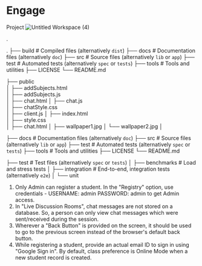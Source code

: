 # Engage
Project
![Untitled Workspace (4)](https://user-images.githubusercontent.com/44233192/143769793-d3e4b571-ac56-49ff-81f4-f5b1ea74816f.png)

.

.
    ├── build                   # Compiled files (alternatively `dist`)
    ├── docs                    # Documentation files (alternatively `doc`)
    ├── src                     # Source files (alternatively `lib` or `app`)
    ├── test                    # Automated tests (alternatively `spec` or `tests`)
    ├── tools                   # Tools and utilities
    ├── LICENSE
    └── README.md


├── public                    
│   ├── addSubjects.html         
│   ├── addSubjects.js         
│   ├── chat.html
│   ├── chat.js          
│   ├── chatStyle.css         
│   ├── client.js
│   ├── index.html         
│   ├── style.css         
│   ├── chat.html
│   ├── wallpaper1.jpg
│   └── wallpaper2.jpg
│




├── docs                    # Documentation files (alternatively `doc`)
├── src                     # Source files (alternatively `lib` or `app`)
├── test                    # Automated tests (alternatively `spec` or `tests`)
├── tools                   # Tools and utilities
├── LICENSE
└── README.md

├── test                    # Test files (alternatively `spec` or `tests`)
│   ├── benchmarks          # Load and stress tests
│   ├── integration         # End-to-end, integration tests (alternatively `e2e`)
│   └── unit   

1. Only Admin can register a student. In the "Registry" option, use credentials - USERNAME: admin PASSWORD: admin to get Admin access. 
2. In "Live Discussion Rooms", chat messages are not stored on a database. So, a person can only view chat messages which were sent/received during the session.
3. Wherever a "Back Button" is provided on the screen, it should be used to go to the previous screen instead of the browser's default back button.
4. While registering a student, provide an actual email ID to sign in using "Google Sign in". By default, class preference is Online Mode when a new student record is created. 
